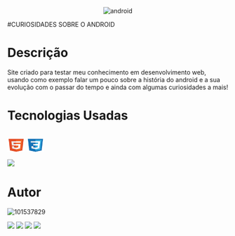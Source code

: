  <div align="center"> 
  
  ![android](https://user-images.githubusercontent.com/101537829/177856881-f8033e27-b21e-44a5-8b96-265ffb70b032.png)
  
  </div>
  #CURIOSIDADES SOBRE O ANDROID
<h1>Descrição</h1>
<p>Site criado para testar meu conhecimento em desenvolvimento web, usando como exemplo falar um pouco sobre a história do android e a sua evolução com o passar do tempo e ainda com algumas curiosidades a mais!</p>
<h1>Tecnologias Usadas</h1>
<div style="display: inline_block"><br>
  <img align="center" alt="caio-HTML" height="30" width="40" src="https://raw.githubusercontent.com/devicons/devicon/master/icons/html5/html5-original.svg">
  <img align="center" alt="caio-CSS" height="30" width="40" src="https://raw.githubusercontent.com/devicons/devicon/master/icons/css3/css3-original.svg">
</div>
<br>
  <img   src="http://img.shields.io/static/v1?label=STATUS&message=%20FINALIZADO&color=GREEN&style=for-the-badge">
  
  <h1>Autor</h1>
  
  ![101537829](https://user-images.githubusercontent.com/101537829/177860775-57c2ac0b-b90e-4bbc-9ac4-9d35aeb500c4.jpg)
  <div>
     <a href="https://www.facebook.com/caio.viniciusjunior.5" target="_blank"><img src="https://img.shields.io/badge/Facebook-1877F2?style=for-the-badge&logo=facebook&logoColor=white" target="_blank"></a>
    <a href="https://www.instagram.com/ackerman_winchester/" target="_blank"><img src="https://img.shields.io/badge/Instagram-E4405F?style=for-the-badge&logo=instagram&logoColor=white" target="_blank"></a>
    <a href="https://www.linkedin.com/in/caio-vin%C3%ADcius-081392190/" target="_blank"><img src="https://img.shields.io/badge/LinkedIn-0077B5?style=for-the-badge&logo=linkedin&logoColor=white" target="_blank"></a>
    <a href="https://www.twitch.tv/ackerman_leto" target="_blank"><img src="https://img.shields.io/badge/Twitch-9146FF?style=for-the-badge&logo=twitch&logoColor=white" target="_blank"></a>
    
  </div>
